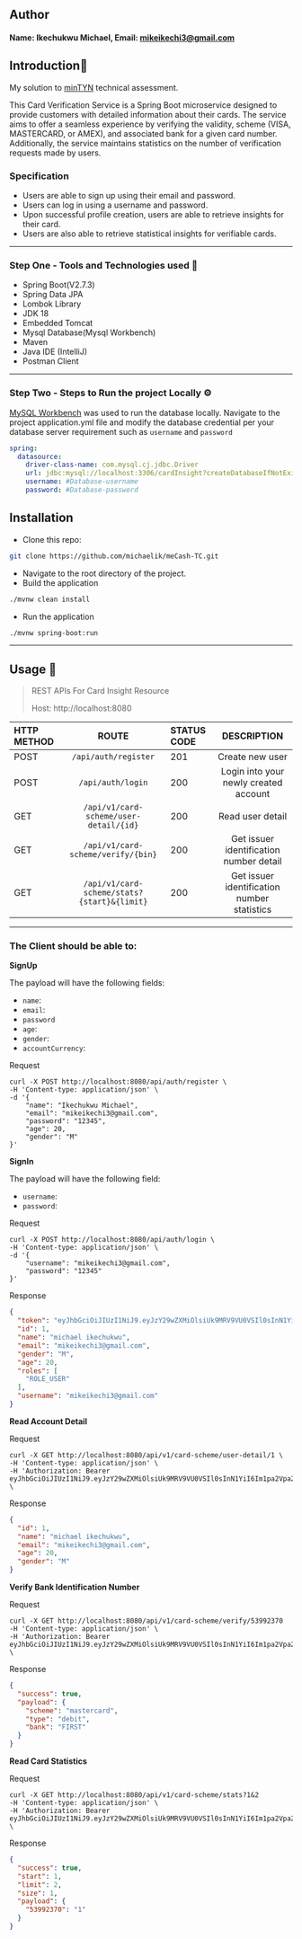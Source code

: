 ## Author
#### Name: Ikechukwu Michael, Email: mikeikechi3@gmail.com
## Introduction🖖
My solution to [minTYN](https://mintyn.com/) technical assessment.

This Card Verification Service is a Spring Boot microservice designed to provide customers with detailed information about their cards. The service aims to offer a seamless experience by verifying the validity, scheme (VISA, MASTERCARD, or AMEX), and associated bank for a given card number. Additionally, the service maintains statistics on the number of verification requests made by users.

### Specification

- Users are able to sign up using their email and password.
- Users can log in using a username and password.
- Upon successful profile creation, users are able to retrieve insights for their card.
- Users are also able to retrieve statistical insights for verifiable cards.

---

### Step One - Tools and Technologies used 🎼

- Spring Boot(V2.7.3)
- Spring Data JPA
- Lombok Library
- JDK 18
- Embedded Tomcat
- Mysql Database(Mysql Workbench)
- Maven
- Java IDE (IntelliJ)
- Postman Client

---

### Step Two - Steps to Run the project Locally ⚙️

[MySQL Workbench](https://www.mysql.com/products/workbench) was used to run the database locally. Navigate to the project application.yml file and modify the database credential per your database server requirement such as `username` and `password`
```yml
spring:
  datasource:
    driver-class-name: com.mysql.cj.jdbc.Driver
    url: jdbc:mysql://localhost:3306/cardInsight?createDatabaseIfNotExist=true&useUnicode=true&useJDBCCompliantTimezoneShift=true&useLegacyDatetimeCode=false&serverTimezone=UTC
    username: #Database-username
    password: #Database-password
```
## Installation

* Clone this repo:
```bash
git clone https://github.com/michaelik/meCash-TC.git
```
* Navigate to the root directory of the project.
* Build the application
```bash
./mvnw clean install
```
* Run the application
```bash
./mvnw spring-boot:run
```
---

## Usage 🧨

>REST APIs For Card Insight Resource
> 
>Host: http://localhost:8080 

| HTTP METHOD |                    ROUTE                    | STATUS CODE |                 DESCRIPTION                 |
|:------------|:-------------------------------------------:|:------------|:-------------------------------------------:|
| POST        |            `/api/auth/register`             | 201         |               Create new user               |
| POST        |              `/api/auth/login`              | 200         |    Login into your newly created account    |
| GET         |   `/api/v1/card-scheme/user-detail/{id}`    | 200         |              Read user detail               |
| GET         |     `/api/v1/card-scheme/verify/{bin}`      | 200         |   Get issuer identification number detail   |
| GET         | `/api/v1/card-scheme/stats?{start}&{limit}` | 200         | Get issuer identification number statistics |

---

### The Client should be able to:

**SignUp**

The payload will have the following fields:

- `name`:
- `email`:
- `password`
- `age`:
- `gender`:
- `accountCurrency`:

Request

```
curl -X POST http://localhost:8080/api/auth/register \
-H 'Content-type: application/json' \
-d '{
    "name": "Ikechukwu Michael",
    "email": "mikeikechi3@gmail.com",
    "password": "12345",
    "age": 20,
    "gender": "M"
}'
```
**SignIn**

The payload will have the following field:
- `username`:
- `password`:

Request

```
curl -X POST http://localhost:8080/api/auth/login \
-H 'Content-type: application/json' \
-d '{
    "username": "mikeikechi3@gmail.com",
    "password": "12345"
}'
```

Response

```json
{
  "token": "eyJhbGciOiJIUzI1NiJ9.eyJzY29wZXMiOlsiUk9MRV9VU0VSIl0sInN1YiI6Im1pa2Vpa2VjaGkzQGdtYWlsLmNvbSIsImlhdCI6MTY5MjIwOTQ2MiwiZXhwIjoxNjkzNTA1NDYyfQ.tWbASUsAzxtOjVCGWB9_dNn6qmm35IATzoNT9QQmmUY",
  "id": 1,
  "name": "michael ikechukwu",
  "email": "mikeikechi3@gmail.com",
  "gender": "M",
  "age": 20,
  "roles": [
    "ROLE_USER"
  ],
  "username": "mikeikechi3@gmail.com"
}
```
**Read Account Detail**

Request

```
curl -X GET http://localhost:8080/api/v1/card-scheme/user-detail/1 \
-H 'Content-type: application/json' \
-H 'Authorization: Bearer eyJhbGciOiJIUzI1NiJ9.eyJzY29wZXMiOlsiUk9MRV9VU0VSIl0sInN1YiI6Im1pa2Vpa2VjaGkzQGdtYWlsLmNvbSIsImlhdCI6MTY5MjIwOTQ2MiwiZXhwIjoxNjkzNTA1NDYyfQ.tWbASUsAzxtOjVCGWB9_dNn6qmm35IATzoNT9QQmmUY' \
```

Response

```json
{
  "id": 1,
  "name": "michael ikechukwu",
  "email": "mikeikechi3@gmail.com",
  "age": 20,
  "gender": "M"
}
```
**Verify Bank Identification Number**

Request

```
curl -X GET http://localhost:8080/api/v1/card-scheme/verify/53992370
-H 'Content-type: application/json' \
-H 'Authorization: Bearer eyJhbGciOiJIUzI1NiJ9.eyJzY29wZXMiOlsiUk9MRV9VU0VSIl0sInN1YiI6Im1pa2Vpa2VjaGkzQGdtYWlsLmNvbSIsImlhdCI6MTY5MjIwOTQ2MiwiZXhwIjoxNjkzNTA1NDYyfQ.tWbASUsAzxtOjVCGWB9_dNn6qmm35IATzoNT9QQmmUY' \
```

Response

```json
{
  "success": true,
  "payload": {
    "scheme": "mastercard",
    "type": "debit",
    "bank": "FIRST"
  }
}
```
**Read Card Statistics**

Request

```
curl -X GET http://localhost:8080/api/v1/card-scheme/stats?1&2
-H 'Content-type: application/json' \
-H 'Authorization: Bearer eyJhbGciOiJIUzI1NiJ9.eyJzY29wZXMiOlsiUk9MRV9VU0VSIl0sInN1YiI6Im1pa2Vpa2VjaGkzQGdtYWlsLmNvbSIsImlhdCI6MTY5MjIwOTQ2MiwiZXhwIjoxNjkzNTA1NDYyfQ.tWbASUsAzxtOjVCGWB9_dNn6qmm35IATzoNT9QQmmUY' \
```

Response

```json
{
  "success": true,
  "start": 1,
  "limit": 2,
  "size": 1,
  "payload": {
    "53992370": "1"
  }
}
```